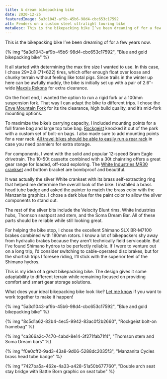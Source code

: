 ```yaml
---
title: A dream bikepacking bike
date: 2020-12-25
featuredImage: 5a3d1043-af9b-45b6-98d4-cbc653c17592
alt: Fenders on a custom steel ultralight touring bike
metaDesc: This is the bikepacking bike I’ve been dreaming of for a few years now.
---
```

This is the bikepacking bike I’ve been dreaming of for a few years now.

{% img "5a3d1043-af9b-45b6-98d4-cbc653c17592", "Blue and gold bikepacking bike" %}

It all started with determining the max tire size I wanted to use. In this case, I chose 29×2.8 (71×622) tires, which offer enough float over loose and chunky terrain without feeling like total pigs. Since trails in the winter up here can be awfully muddy, the bike is initially set up with a pair of 2.6″-wide [Maxxis Rekons](https://www.maxxis.com/catalog/tire-559-140-rekon) for extra clearance.

On the front end, I wanted the option to run a rigid fork or a 100mm suspension fork. That way I can adapt the bike to different trips. I chose the [Enve Mountain Fork](https://enve.com/collections/mountain-components/products/mountain-fork) for its tire clearance, high build quality, and it’s mid-fork mounting options.

To maximize the bike’s carrying capacity, I included mounting points for a full frame bag and large top tube bag. [Rockgeist](https://rockgeist.com/) knocked it out of the park with a custom set of bolt-on bags. I also made sure to add mounting points for a rear rack. [All travel bikes should be able to easily run a rear rack](/blog/in-defense-of-panniers/) in case you need panniers for extra storage.

For components, I went with the solid and popular 12-speed Sram Eagle drivetrain. The 10-50t cassette combined with a 30t chainring offers a great gear range for loaded, off-road exploring. The [White Industries MR30 crankset](https://www.whiteind.com/product/m30-cranks/) and bottom bracket are bombproof and beautiful.

It was actually the silver White crankset with its brass self-extracting ring that helped me determine the overall look of the bike. I installed a brass head tube badge and asked the painter to match the brass color with the Manzanita graphics. I chose a dark blue for the paint color to allow the silver components to stand out.

The rest of the silver bits include the Velocity Blunt rims, White Industries hubs, Thomson seatpost and stem, and the Soma Dream Bar. All of these parts should be reliable while still looking great.

For helping the bike stop, I chose the excellent Shimano SLX BR-M7100 brakes combined with 180mm rotors. I know a lot of bikepackers shy away from hydraulic brakes because they aren’t technically field serviceable. But I’ve found Shimano hydros to be perfectly reliable. If I were to venture out on a long trip, I’d consider switching to cable-operated disc brakes, but for the shortish trips I foresee riding, I’ll stick with the superior feel of the Shimano hydros.

This is my idea of a great bikepacking bike. The design gives it some adaptability to different terrain while remaining focused on providing comfort and smart gear storage solutions.

What does your ideal bikepacking bike look like? [Let me know](/contact/) if you want to work together to make it happen!

{% img "5a3d1043-af9b-45b6-98d4-cbc653c17592", "Blue and gold bikepacking bike" %}

{% img "8c5d1a62-82b4-4ec5-9942-83ac0f2b2660", "Rockgeist bolt-on framebag" %}

{% img "ca366a2c-7470-4abd-8e14-3f271fab71f4", "Thomson stem and Soma Dream bars" %}

{% img "f0e0cff2-9ad3-43a8-9d06-5288dc2035f3", "Manzanita Cycles brass head tube badge" %}

{% img "7427ba5a-462e-4a33-a428-51a50b677760", "Double arch seat stay bridge with Battle Born graphic on seat tube" %}



